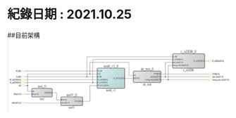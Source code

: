 # 紀錄日期 : 2021.10.25<br>


##目前架構<br>
![](https://github.com/twyayaya/en_s_de_proj/blob/main/en_sram_de_proj/en_sram_de_pic1.jpg)<br>
